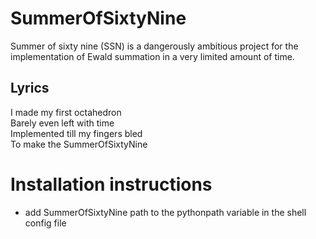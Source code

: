 # SummerOfSixtyNine
Summer of sixty nine (SSN) is a dangerously ambitious project for the implementation of Ewald summation in a very limited amount of time.

## Lyrics
I made my first octahedron\
Barely even left with time\
Implemented till my fingers bled\
To make the SummerOfSixtyNine

# Installation instructions
- add SummerOfSixtyNine path to the pythonpath variable in the shell config file
